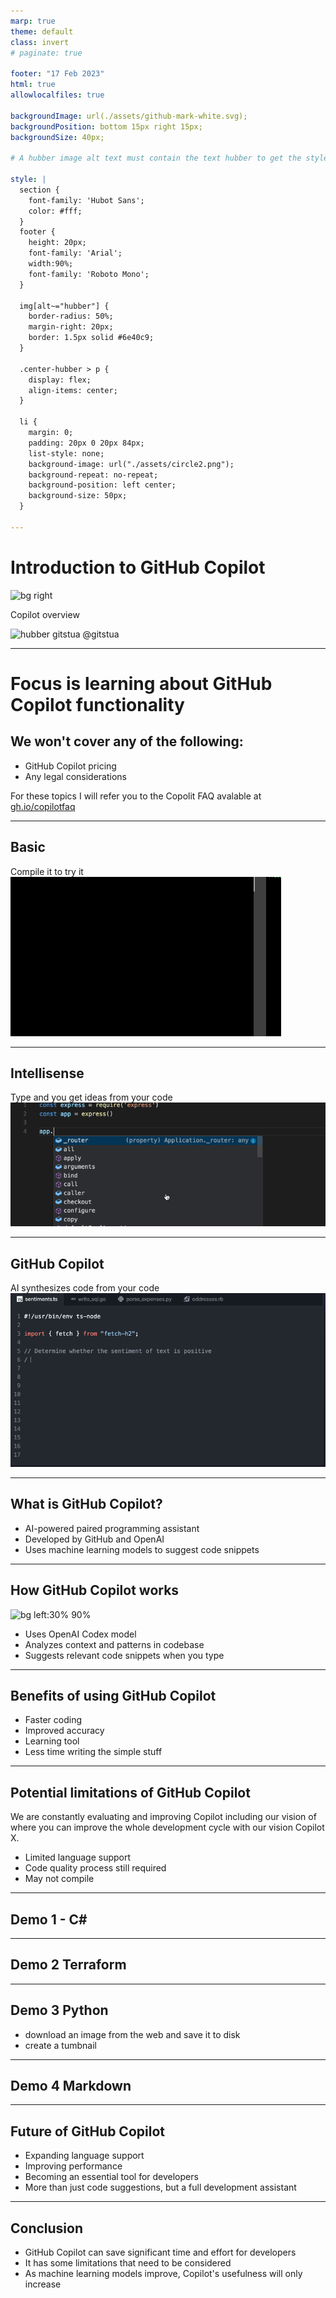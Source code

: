 ```yaml
---
marp: true
theme: default
class: invert
# paginate: true

footer: "17 Feb 2023"
html: true
allowlocalfiles: true

backgroundImage: url(./assets/github-mark-white.svg);
backgroundPosition: bottom 15px right 15px;
backgroundSize: 40px;

# A hubber image alt text must contain the text hubber to get the style which makes it a circle from the avatar

style: |
  section {
    font-family: 'Hubot Sans';
    color: #fff;
  }
  footer {
    height: 20px;
    font-family: 'Arial';
    width:90%;
    font-family: 'Roboto Mono';
  } 

  img[alt~="hubber"] {
    border-radius: 50%;
    margin-right: 20px;
    border: 1.5px solid #6e40c9;
  }

  .center-hubber > p {
    display: flex;
    align-items: center;
  }
  
  li {
    margin: 0;
    padding: 20px 0 20px 84px;
    list-style: none;
    background-image: url("./assets/circle2.png");
    background-repeat: no-repeat;
    background-position: left center;
    background-size: 50px;
  }

---
```


# Introduction to GitHub Copilot

![bg right](https://octodex.github.com/images/total-eclipse-of-the-octocat.jpg)

Copilot overview

<div class="center-hubber">

![hubber gitstua](https://avatars.githubusercontent.com/gitstua?size=60) <span>@gitstua</span>
</div>

---
# Focus is learning about GitHub Copilot functionality

## We won't cover any of the following:
- GitHub Copilot pricing
- Any legal considerations

For these topics I will refer you to the Copolit FAQ avalable at [gh.io/copilotfaq](https://gh.io/copilotfaq)

---

## Basic
Compile it to try it
![bg right:70% 90%](./assets/basic.gif)

---

## Intellisense
Type and you get ideas from your code
![bg right:70% 90%](./assets/intellisense.gif)

---

## GitHub Copilot
AI synthesizes code from your code
![bg right:70% 90%](./assets/copilot.gif)

---

## What is GitHub Copilot?

- AI-powered paired programming assistant
- Developed by GitHub and OpenAI
- Uses machine learning models to suggest code snippets

---

## How GitHub Copilot works
![bg left:30% 90%](https://octodex.github.com/images/total-eclipse-of-the-octocat.jpg)

- Uses OpenAI Codex model
- Analyzes context and patterns in codebase
- Suggests relevant code snippets when you type

---

## Benefits of using GitHub Copilot

- Faster coding
- Improved accuracy
- Learning tool
- Less time writing the simple stuff

---

## Potential limitations of GitHub Copilot
We are constantly evaluating and improving Copilot including our vision of where you can improve the whole development cycle with our vision Copilot X.

- Limited language support
- Code quality process still required
- May not compile

<!-- It doesn't replace
- Your unit tests
- Your security tooling
- Your code review process
- Your code quality tooling
- Functional tests
-->

---
## Demo 1 - C#
<!-- ```
dotnet new console -o copilot
``` 
// obtain public ip address into variable
// obtain public ip address into variable using httpclient
// print public ip address
//get the current date and time
//print the current date and time
//get the current temperaturein london using httpclient from bbc weather
//print the current temperature in london
//make a list of zoo animals
//print 2 random animals from the list
//get a list of the azure ip addresses for azure 
//get a list of australin states short codes 
//print a random australian state
//print type of credit card based on number
//validate email address

-->

---
## Demo 2 Terraform
<!-- 
- get a quickstart from the web
- add some new stuff

 -->
---
## Demo 3 Python
- download an image from the web and save it to disk
- create a tumbnail


---
## Demo 4 Markdown
<!-- markdown presentation teaching the basics of azure -->

---
## Future of GitHub Copilot

- Expanding language support
- Improving performance
- Becoming an essential tool for developers
- More than just code suggestions, but a full development assistant

---

## Conclusion

- GitHub Copilot can save significant time and effort for developers
- It has some limitations that need to be considered
- As machine learning models improve, Copilot's usefulness will only increase
